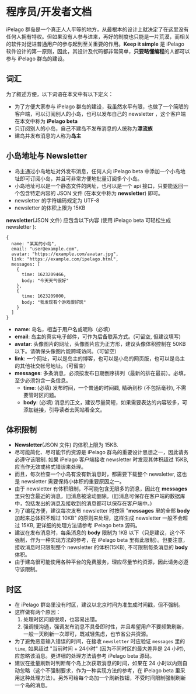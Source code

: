 # 程序员/开发者文档

iPelago 群岛是一个真正人人平等的地方，从最根本的设计上就决定了在这里没有任何人拥有特权。但如果没有人参与进来，再好的制度也只能是一片荒漠，而相关的软件对促进普通用户的参与起到至关重要的作用。**Keep it simple** 是 iPelago 软件设计的第一原则，因此，其设计及代码都非常简单，**只要略懂编程**的人都可以参与 iPelago 群岛的建设。

## 词汇

为了叙述方便，以下词语在本文中有以下定义：

- 为了方便大家参与 iPelago 群岛的建设，我虽然水平有限，也做了一个简陋的客户端，可以订阅别人的小岛，也可以发布自己的 newsletter ，这个客户端在本文中称为 **iPelago beta**
- 只订阅别人的小岛，自己不建岛不发布消息的人统称为**漂流族**
- 建岛并发布消息的人称为**岛主**

## 小岛地址与 Newsletter

- 岛主通过小岛地址对外发布消息，任何人向 iPelago beta 中添加一个小岛地址即可订阅小岛，并且可非常方便地批量订阅多个小岛。
- 小岛地址可以是一个静态文件的网址，也可以是一个 api 接口，只要能返回一个包含特定内容的 JSON 文件 (在本文中称为 **newsletter**) 即可。
- newsletter 的字符编码规定为 UTF-8
- newsletter 的体积上限为 15KB

**newsletter**(JSON 文件) 应包含以下内容 (使用 iPelago beta 可轻松生成 newsletter ):

```
{
  name: "某某的小岛",
  email: "user@example.com",
  avatar: "https://example.com/avatar.jpg",
  link: "https://example.com/ipelago.html",
  messages: [
    {
      time: 1623209466,
      body: "今天天气很好"
    },
    {
      time: 1623209000,
      body: "我发现有个游戏很好玩"
    }
  ]
}
```

- **name**: 岛名，相当于用户名或昵称（必填）
- **email**: 岛主的真实电子邮件，可作为后备联系方式。(可留空, 但建议填写)
- **avatar**: 头像图片的网址，头像图片应为正方形，建议头像体积控制在 50KB 以下。请确保头像图片能跨域访问。（可留空）
- **link**: 一个网址，可以是岛主的博客，也可以是小岛的网页版，也可以是岛主的其他社交帐号地址。（可留空）
- **messages**: 多条消息，必须按发布日期倒序排列（最新的排在最前）。必填，至少必须包含一条信息。
  - **time**: (必填) 发布时间，一个普通的时间戳, 精确到秒 (不包括毫秒), 不需要管时区问题。
  - **body**: (必填) 消息的正文，建议尽量简短，如果需要表达的内容较多，可添加链接，引导读者去网站看全文。

## 体积限制

- **Newsletter**(JSON 文件) 的体积上限为 15KB.
- 尽可能简化、尽可能节约资源是 iPelago 群岛的重要设计思想之一，因此请务必遵守该限制. 如果 iPelago 客户端接收 newsletter 时发现其体积超过 15KB, 应当作无效或格式错误来处理。
- 而且，每次检查一个小岛有没有新消息时，都需要下载整个 newsletter, 这也是 newsletter 需要保持小体积的重要原因之一。
- 由于 newsletter 有体积限制，不可能包含无限多的消息，因此在 **messages** 里只包含最近的消息，旧消息被滚动删除。(旧消息可保存在客户端的数据库中，包括发出的消息及接收到的消息都可以保存在客户端中。)
- 为了编程方便，建议每次发布 newsletter 时按照 "**messages** 里的全部 **body** 加起来总体积不超过 10KB" 的原则来处理，这样生成 newsletter 一般不会超过 15KB, 更详细的处理方法请参考 iPelago beta 源码。
- 建议在发布消息时，每条消息的 **body** 限制为 1KB 以下（只是建议，这个不强制，作为一种实现方法的参考，在 iPelago beta 里有此限制）。但要注意，接收消息时只限制整个 newsletter 的体积(15KB), 不可限制每条消息的 **body** 体积。
- 由于建岛很可能使用各种平台的免费服务，理应尽量节约资源，因此请务必遵守该限制。

## 时区

- 在 iPelago 群岛里没有时区，建议以北京时间为准生成时间戳，但不强制。
- 这样做有两个原因：
  1. 处理时区问题很烦，也容易出错。
  2. 强调慢沟通，强调发布消息不具备即时性，并且希望用户不要频繁刷新，一般一天刷新一次即可，既减轻焦虑，也节省公共资源。
- 为了避免恶意输入错误的时间，在接收 `newsletter` 时应验证 `messages` 里的 `time`, 如果超过 "当前时间 + 24小时" (因为不同时区的最大差异是 24 小时), 应忽略该消息。更详细的处理方法请参考 iPelago beta 源码。
- 建议在批量刷新时判断每个岛上次获取消息的时间，如果在 24 小时以内则自动忽略（这个不强制要求，作为一种实现方法的参考，在 iPelago beta 里采用这种处理方法）。另外可给每个岛加一个刷新按钮，不受时间限制强制刷新一个岛的消息。
